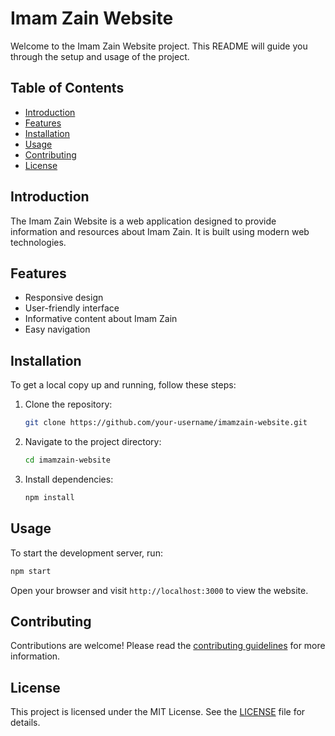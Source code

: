 # Imam Zain Website

Welcome to the Imam Zain Website project. This README will guide you through the setup and usage of the project.

## Table of Contents

- [Introduction](#introduction)
- [Features](#features)
- [Installation](#installation)
- [Usage](#usage)
- [Contributing](#contributing)
- [License](#license)

## Introduction

The Imam Zain Website is a web application designed to provide information and resources about Imam Zain. It is built using modern web technologies.

## Features

- Responsive design
- User-friendly interface
- Informative content about Imam Zain
- Easy navigation

## Installation

To get a local copy up and running, follow these steps:

1. Clone the repository:
    ```sh
    git clone https://github.com/your-username/imamzain-website.git
    ```
2. Navigate to the project directory:
    ```sh
    cd imamzain-website
    ```
3. Install dependencies:
    ```sh
    npm install
    ```

## Usage

To start the development server, run:
```sh
npm start
```

Open your browser and visit `http://localhost:3000` to view the website.

## Contributing

Contributions are welcome! Please read the [contributing guidelines](CONTRIBUTING.md) for more information.

## License

This project is licensed under the MIT License. See the [LICENSE](LICENSE) file for details.